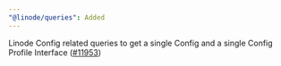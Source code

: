 ```yaml
---
"@linode/queries": Added
---
```


Linode Config related queries to get a single Config and a single Config Profile Interface ([#11953](https://github.com/linode/manager/pull/11953))
